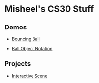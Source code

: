 # Misheel's CS30 Stuff

## Demos
- [Bouncing Ball](01-ball)

- [Ball Object Notation](03-ball-object)

## Projects
- [Interactive Scene](02-scene)